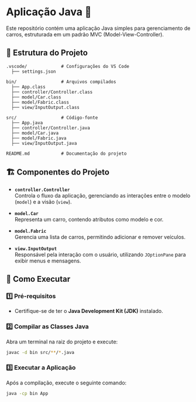 # Aplicação Java 🚗  

Este repositório contém uma aplicação Java simples para gerenciamento de carros, estruturada em um padrão MVC (Model-View-Controller).  

## 📂 Estrutura do Projeto  

```
.vscode/             # Configurações do VS Code  
  ├── settings.json  

bin/                 # Arquivos compilados  
  ├── App.class  
  ├── controller/Controller.class  
  ├── model/Car.class  
  ├── model/Fabric.class  
  ├── view/InputOutput.class  

src/                 # Código-fonte  
  ├── App.java  
  ├── controller/Controller.java  
  ├── model/Car.java  
  ├── model/Fabric.java  
  ├── view/InputOutput.java  

README.md            # Documentação do projeto  
```  

## 🏗️ Componentes do Projeto  

- **`controller.Controller`**  
  Controla o fluxo da aplicação, gerenciando as interações entre o modelo (`model`) e a visão (`view`).  

- **`model.Car`**  
  Representa um carro, contendo atributos como modelo e cor.  

- **`model.Fabric`**  
  Gerencia uma lista de carros, permitindo adicionar e remover veículos.  

- **`view.InputOutput`**  
  Responsável pela interação com o usuário, utilizando `JOptionPane` para exibir menus e mensagens.  

## 🚀 Como Executar  

### 1️⃣ Pré-requisitos  
- Certifique-se de ter o **Java Development Kit (JDK)** instalado.  

### 2️⃣ Compilar as Classes Java  
Abra um terminal na raiz do projeto e execute:  
```sh
javac -d bin src/**/*.java
```  

### 3️⃣ Executar a Aplicação  
Após a compilação, execute o seguinte comando:  
```sh
java -cp bin App
```  